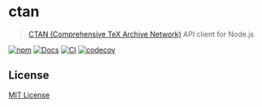 # ctan

> [CTAN (Comprehensive TeX Archive Network)][ctan] API client for Node.js

[![npm][npm-badge]][npm]
[![Docs][typedoc-badge]][docs]
[![CI][ci-badge]][ci]
[![codecov][codecov-badge]][codecov]

## License

[MIT License][license]

[ci]: https://github.com/teatimeguest/node-ctan/actions/workflows/ci.yml
[ci-badge]: https://github.com/teatimeguest/node-ctan/actions/workflows/ci.yml/badge.svg?branch=main
[codecov]: https://codecov.io/gh/teatimeguest/node-ctan
[codecov-badge]: https://codecov.io/gh/teatimeguest/node-ctan/branch/main/graph/badge.svg?token=IJ2XRMIPL2
[ctan]: https://www.ctan.org/
[docs]: https://teatimeguest.github.io/node-ctan/latest
[license]: https://github.com/teatimeguest/node-ctan/blob/main/LICENSE
[npm]: https://www.npmjs.com/package/ctan
[npm-badge]: https://img.shields.io/npm/v/ctan?logo=npm
[typedoc-badge]: https://img.shields.io/github/v/tag/teatimeguest/node-ctan?label=TypeDoc&color=9525FB&sort=semver

